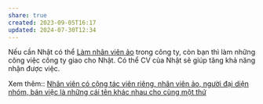 ```yaml
---
share: true
created: 2023-09-05T16:17
updated: 2024-07-30T12:34
---
```


Nếu cần Nhật có thể [Làm nhân viên ảo](../3%20%C3%9D%20t%C6%B0%E1%BB%9Fng/C%C3%B4ng%20vi%E1%BB%87c%20th%E1%BB%9Di%20v%E1%BB%A5/C%E1%BB%99ng%20t%C3%A1c%20vi%C3%AAn%20cho%20nh%C3%A2n%20vi%C3%AAn%20c%C3%B4ng%20ty/L%C3%A0m%20nh%C3%A2n%20vi%C3%AAn%20%E1%BA%A3o.md) trong công ty, còn bạn thì làm những công việc công ty giao cho Nhật. Có thể CV của Nhật sẽ giúp tăng khả năng nhận được việc.

Xem thêm:: [Nhân viên có cộng tác viên riêng, nhân viên ảo, người đại diện nhóm, bán việc là những cái tên khác nhau cho cùng một thứ](../../../../%E2%9A%A1Hi%E1%BB%83u%20bi%E1%BA%BFt%20s%C3%A2u/Ki%E1%BA%BFm%20ti%E1%BB%81n/Nh%C3%A2n%20vi%C3%AAn%20c%C3%B3%20c%E1%BB%99ng%20t%C3%A1c%20vi%C3%AAn%20ri%C3%AAng,%20nh%C3%A2n%20vi%C3%AAn%20%E1%BA%A3o,%20ng%C6%B0%E1%BB%9Di%20%C4%91%E1%BA%A1i%20di%E1%BB%87n%20nh%C3%B3m,%20b%C3%A1n%20vi%E1%BB%87c%20l%C3%A0%20nh%E1%BB%AFng%20c%C3%A1i%20t%C3%AAn%20kh%C3%A1c%20nhau%20cho%20c%C3%B9ng%20m%E1%BB%99t%20th%E1%BB%A9.md)